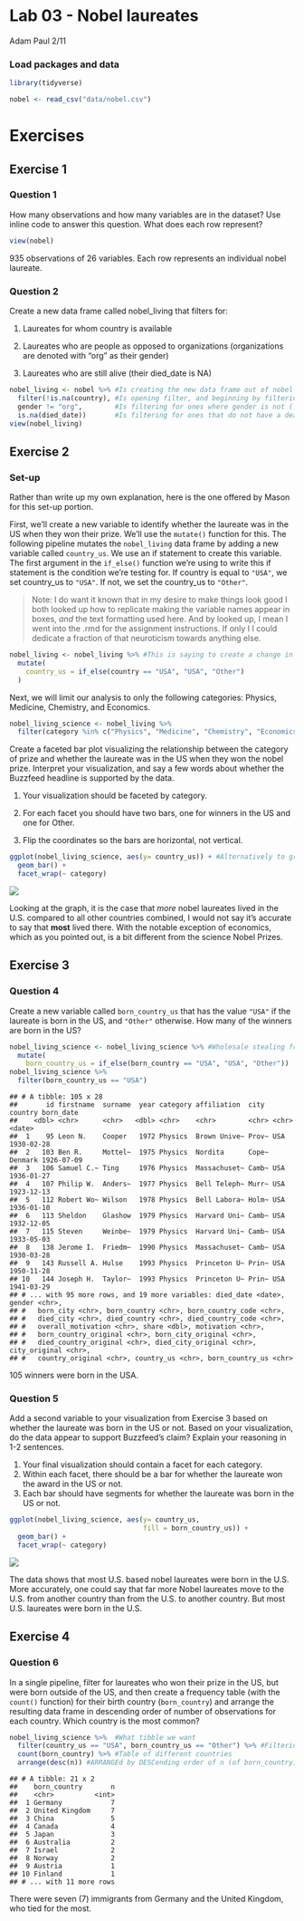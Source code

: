 Lab 03 - Nobel laureates
================
Adam Paul
2/11

### Load packages and data

``` r
library(tidyverse) 
```

``` r
nobel <- read_csv("data/nobel.csv")
```

# Exercises

## Exercise 1

### Question 1

How many observations and how many variables are in the dataset? Use
inline code to answer this question. What does each row represent?

``` r
view(nobel)
```

935 observations of 26 variables. Each row represents an individual
nobel laureate.

### Question 2

Create a new data frame called nobel\_living that filters for:

1.  Laureates for whom country is available

2.  Laureates who are people as opposed to organizations (organizations
    are denoted with “org” as their gender)

3.  Laureates who are still alive (their died\_date is NA)

``` r
nobel_living <- nobel %>% #Is creating the new data frame out of nobel
  filter(!is.na(country), #Is opening filter, and beginning by filtering for ones where country is not NA
  gender != "org",        #Is filtering for ones where gender is not (! meaning not) equal to org
  is.na(died_date))       #Is filtering for ones that do not have a death date
view(nobel_living)
```

## Exercise 2

### Set-up

Rather than write up my own explanation, here is the one offered by
Mason for this set-up portion.

First, we’ll create a new variable to identify whether the laureate was
in the US when they won their prize. We’ll use the `mutate()` function
for this. The following pipeline mutates the `nobel_living` data frame
by adding a new variable called `country_us`. We use an if statement to
create this variable. The first argument in the `if_else()` function
we’re using to write this if statement is the condition we’re testing
for. If country is equal to `"USA"`, we set country\_us to `"USA"`. If
not, we set the country\_us to `"Other"`.

> Note: I do want it known that in my desire to make things look good I
> both looked up how to replicate making the variable names appear in
> boxes, *and* the text formatting used here. And by looked up, I mean I
> went into the .rmd for the assignment instructions. If only I I could
> dedicate a fraction of that neuroticism towards anything else.

``` r
nobel_living <- nobel_living %>% #This is saying to create a change in nobel_living, modeled off of the same data frame
  mutate(
    country_us = if_else(country == "USA", "USA", "Other")
  )
```

Next, we will limit our analysis to only the following categories:
Physics, Medicine, Chemistry, and Economics.

``` r
nobel_living_science <- nobel_living %>%
  filter(category %in% c("Physics", "Medicine", "Chemistry", "Economics"))
```

Create a faceted bar plot visualizing the relationship between the
category of prize and whether the laureate was in the US when they won
the nobel prize. Interpret your visualization, and say a few words about
whether the Buzzfeed headline is supported by the data.

1.  Your visualization should be faceted by category.

2.  For each facet you should have two bars, one for winners in the US
    and one for Other.

3.  Flip the coordinates so the bars are horizontal, not vertical.

``` r
ggplot(nobel_living_science, aes(y= country_us)) + #Alternatively to graphing it to y, coord_flip() would also work
  geom_bar() +
  facet_wrap(~ category)
```

![](lab-03_files/figure-gfm/bar%20graph%20q3-1.png)<!-- -->

Looking at the graph, it is the case that *more* nobel laureates lived
in the U.S. compared to all other countries combined, I would not say
it’s accurate to say that **most** lived there. With the notable
exception of economics, which as you pointed out, is a bit different
from the science Nobel Prizes.

## Exercise 3

### Question 4

Create a new variable called `born_country_us` that has the value
`"USA"` if the laureate is born in the US, and `"Other"` otherwise. How
many of the winners are born in the US?

``` r
nobel_living_science <- nobel_living_science %>% #Wholesale stealing from earlier code, as one should.
  mutate(
    born_country_us = if_else(born_country == "USA", "USA", "Other"))
nobel_living_science %>%
  filter(born_country_us == "USA")
```

    ## # A tibble: 105 x 28
    ##       id firstname  surname  year category affiliation  city  country born_date 
    ##    <dbl> <chr>      <chr>   <dbl> <chr>    <chr>        <chr> <chr>   <date>    
    ##  1    95 Leon N.    Cooper   1972 Physics  Brown Unive~ Prov~ USA     1930-02-28
    ##  2   103 Ben R.     Mottel~  1975 Physics  Nordita      Cope~ Denmark 1926-07-09
    ##  3   106 Samuel C.~ Ting     1976 Physics  Massachuset~ Camb~ USA     1936-01-27
    ##  4   107 Philip W.  Anders~  1977 Physics  Bell Teleph~ Murr~ USA     1923-12-13
    ##  5   112 Robert Wo~ Wilson   1978 Physics  Bell Labora~ Holm~ USA     1936-01-10
    ##  6   113 Sheldon    Glashow  1979 Physics  Harvard Uni~ Camb~ USA     1932-12-05
    ##  7   115 Steven     Weinbe~  1979 Physics  Harvard Uni~ Camb~ USA     1933-05-03
    ##  8   138 Jerome I.  Friedm~  1990 Physics  Massachuset~ Camb~ USA     1930-03-28
    ##  9   143 Russell A. Hulse    1993 Physics  Princeton U~ Prin~ USA     1950-11-28
    ## 10   144 Joseph H.  Taylor~  1993 Physics  Princeton U~ Prin~ USA     1941-03-29
    ## # ... with 95 more rows, and 19 more variables: died_date <date>, gender <chr>,
    ## #   born_city <chr>, born_country <chr>, born_country_code <chr>,
    ## #   died_city <chr>, died_country <chr>, died_country_code <chr>,
    ## #   overall_motivation <chr>, share <dbl>, motivation <chr>,
    ## #   born_country_original <chr>, born_city_original <chr>,
    ## #   died_country_original <chr>, died_city_original <chr>, city_original <chr>,
    ## #   country_original <chr>, country_us <chr>, born_country_us <chr>

105 winners were born in the USA.

### Question 5

Add a second variable to your visualization from Exercise 3 based on
whether the laureate was born in the US or not. Based on your
visualization, do the data appear to support Buzzfeed’s claim? Explain
your reasoning in 1-2 sentences.

1.  Your final visualization should contain a facet for each category.
2.  Within each facet, there should be a bar for whether the laureate
    won the award in the US or not.
3.  Each bar should have segments for whether the laureate was born in
    the US or not.

``` r
ggplot(nobel_living_science, aes(y= country_us,
                                 fill = born_country_us)) +
  geom_bar() +
  facet_wrap(~ category)
```

![](lab-03_files/figure-gfm/unnamed-chunk-2-1.png)<!-- -->

The data shows that most U.S. based nobel laureates were born in the
U.S. More accurately, one could say that far more Nobel laureates move
to the U.S. from another country than from the U.S. to another country.
But most U.S. laureates were born in the U.S.

## Exercise 4

### Question 6

In a single pipeline, filter for laureates who won their prize in the
US, but were born outside of the US, and then create a frequency table
(with the `count()` function) for their birth country (`born_country`)
and arrange the resulting data frame in descending order of number of
observations for each country. Which country is the most common?

``` r
nobel_living_science %>%  #What tibble we want
  filter(country_us == "USA", born_country_us == "Other") %>% #Filtering for people who won in US but were born elsewhere
  count(born_country) %>% #Table of different countries
  arrange(desc(n)) #ARRANGEd by DESCending order of n (of born_country)
```

    ## # A tibble: 21 x 2
    ##    born_country       n
    ##    <chr>          <int>
    ##  1 Germany            7
    ##  2 United Kingdom     7
    ##  3 China              5
    ##  4 Canada             4
    ##  5 Japan              3
    ##  6 Australia          2
    ##  7 Israel             2
    ##  8 Norway             2
    ##  9 Austria            1
    ## 10 Finland            1
    ## # ... with 11 more rows

There were seven (7) immigrants from Germany and the United Kingdom, who
tied for the most.
